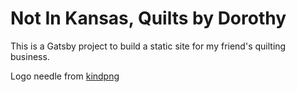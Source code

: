 # Not In Kansas, Quilts by Dorothy

This is a Gatsby project to build a static site for my friend's quilting business. 

Logo needle from [kindpng](https://www.kindpng.com/imgv/iRiJhxb_clip-art-hand-sewing-needles-word-sew-png/)